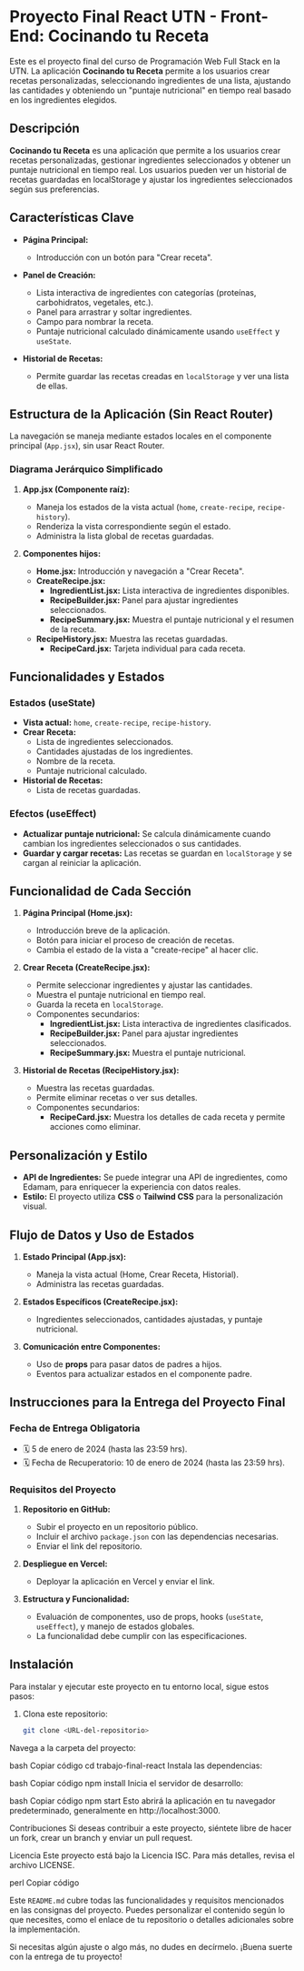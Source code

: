 # Proyecto Final React UTN - Front-End: **Cocinando tu Receta**

Este es el proyecto final del curso de Programación Web Full Stack en la UTN. La aplicación **Cocinando tu Receta** permite a los usuarios crear recetas personalizadas, seleccionando ingredientes de una lista, ajustando las cantidades y obteniendo un "puntaje nutricional" en tiempo real basado en los ingredientes elegidos.

## Descripción

**Cocinando tu Receta** es una aplicación que permite a los usuarios crear recetas personalizadas, gestionar ingredientes seleccionados y obtener un puntaje nutricional en tiempo real. Los usuarios pueden ver un historial de recetas guardadas en localStorage y ajustar los ingredientes seleccionados según sus preferencias.

## Características Clave

- **Página Principal:**
  - Introducción con un botón para "Crear receta".
  
- **Panel de Creación:**
  - Lista interactiva de ingredientes con categorías (proteínas, carbohidratos, vegetales, etc.).
  - Panel para arrastrar y soltar ingredientes.
  - Campo para nombrar la receta.
  - Puntaje nutricional calculado dinámicamente usando `useEffect` y `useState`.
  
- **Historial de Recetas:**
  - Permite guardar las recetas creadas en `localStorage` y ver una lista de ellas.

## Estructura de la Aplicación (Sin React Router)

La navegación se maneja mediante estados locales en el componente principal (`App.jsx`), sin usar React Router.

### Diagrama Jerárquico Simplificado

1. **App.jsx (Componente raíz):**
   - Maneja los estados de la vista actual (`home`, `create-recipe`, `recipe-history`).
   - Renderiza la vista correspondiente según el estado.
   - Administra la lista global de recetas guardadas.

2. **Componentes hijos:**
   - **Home.jsx:** Introducción y navegación a "Crear Receta".
   - **CreateRecipe.jsx:**
     - **IngredientList.jsx:** Lista interactiva de ingredientes disponibles.
     - **RecipeBuilder.jsx:** Panel para ajustar ingredientes seleccionados.
     - **RecipeSummary.jsx:** Muestra el puntaje nutricional y el resumen de la receta.
   - **RecipeHistory.jsx:** Muestra las recetas guardadas.
     - **RecipeCard.jsx:** Tarjeta individual para cada receta.

## Funcionalidades y Estados

### Estados (useState)

- **Vista actual:** `home`, `create-recipe`, `recipe-history`.
- **Crear Receta:**
  - Lista de ingredientes seleccionados.
  - Cantidades ajustadas de los ingredientes.
  - Nombre de la receta.
  - Puntaje nutricional calculado.
- **Historial de Recetas:**
  - Lista de recetas guardadas.

### Efectos (useEffect)

- **Actualizar puntaje nutricional:** Se calcula dinámicamente cuando cambian los ingredientes seleccionados o sus cantidades.
- **Guardar y cargar recetas:** Las recetas se guardan en `localStorage` y se cargan al reiniciar la aplicación.

## Funcionalidad de Cada Sección

1. **Página Principal (Home.jsx):**
   - Introducción breve de la aplicación.
   - Botón para iniciar el proceso de creación de recetas.
   - Cambia el estado de la vista a "create-recipe" al hacer clic.

2. **Crear Receta (CreateRecipe.jsx):**
   - Permite seleccionar ingredientes y ajustar las cantidades.
   - Muestra el puntaje nutricional en tiempo real.
   - Guarda la receta en `localStorage`.
   - Componentes secundarios:
     - **IngredientList.jsx:** Lista interactiva de ingredientes clasificados.
     - **RecipeBuilder.jsx:** Panel para ajustar ingredientes seleccionados.
     - **RecipeSummary.jsx:** Muestra el puntaje nutricional.

3. **Historial de Recetas (RecipeHistory.jsx):**
   - Muestra las recetas guardadas.
   - Permite eliminar recetas o ver sus detalles.
   - Componentes secundarios:
     - **RecipeCard.jsx:** Muestra los detalles de cada receta y permite acciones como eliminar.

## Personalización y Estilo

- **API de Ingredientes:** Se puede integrar una API de ingredientes, como Edamam, para enriquecer la experiencia con datos reales.
- **Estilo:** El proyecto utiliza **CSS** o **Tailwind CSS** para la personalización visual.

## Flujo de Datos y Uso de Estados

1. **Estado Principal (App.jsx):**
   - Maneja la vista actual (Home, Crear Receta, Historial).
   - Administra las recetas guardadas.

2. **Estados Específicos (CreateRecipe.jsx):**
   - Ingredientes seleccionados, cantidades ajustadas, y puntaje nutricional.

3. **Comunicación entre Componentes:**
   - Uso de **props** para pasar datos de padres a hijos.
   - Eventos para actualizar estados en el componente padre.

## Instrucciones para la Entrega del Proyecto Final

### Fecha de Entrega Obligatoria
- 🗓 5 de enero de 2024 (hasta las 23:59 hrs).
- 🗓 Fecha de Recuperatorio: 10 de enero de 2024 (hasta las 23:59 hrs).

### Requisitos del Proyecto

1. **Repositorio en GitHub:**
   - Subir el proyecto en un repositorio público.
   - Incluir el archivo `package.json` con las dependencias necesarias.
   - Enviar el link del repositorio.

2. **Despliegue en Vercel:**
   - Deployar la aplicación en Vercel y enviar el link.

3. **Estructura y Funcionalidad:**
   - Evaluación de componentes, uso de props, hooks (`useState`, `useEffect`), y manejo de estados globales.
   - La funcionalidad debe cumplir con las especificaciones.

## Instalación

Para instalar y ejecutar este proyecto en tu entorno local, sigue estos pasos:

1. Clona este repositorio:
   ```bash
   git clone <URL-del-repositorio>
Navega a la carpeta del proyecto:

bash
Copiar código
cd trabajo-final-react
Instala las dependencias:

bash
Copiar código
npm install
Inicia el servidor de desarrollo:

bash
Copiar código
npm start
Esto abrirá la aplicación en tu navegador predeterminado, generalmente en http://localhost:3000.

Contribuciones
Si deseas contribuir a este proyecto, siéntete libre de hacer un fork, crear un branch y enviar un pull request.

Licencia
Este proyecto está bajo la Licencia ISC. Para más detalles, revisa el archivo LICENSE.

perl
Copiar código

Este `README.md` cubre todas las funcionalidades y requisitos mencionados en las consignas del proyecto. Puedes personalizar el contenido según lo que necesites, como el enlace de tu repositorio o detalles adicionales sobre la implementación. 

Si necesitas algún ajuste o algo más, no dudes en decírmelo. ¡Buena suerte con la entrega de tu proyecto!





